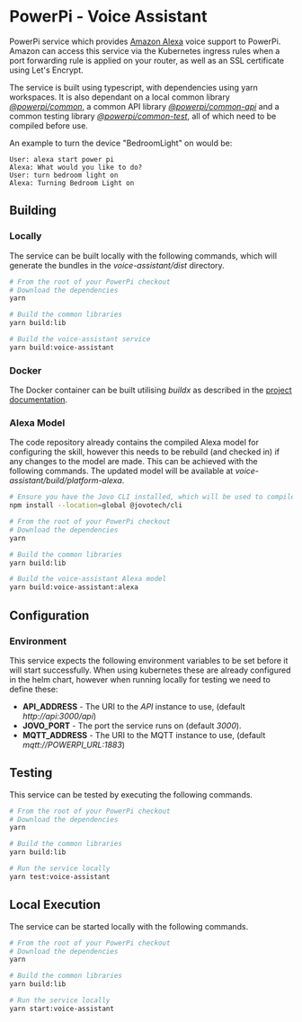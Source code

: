 # PowerPi - Voice Assistant

PowerPi service which provides [Amazon Alexa](https://developer.amazon.com/en-GB/alexa/devices) voice support to PowerPi. Amazon can access this service via the Kubernetes ingress rules when a port forwarding rule is applied on your router, as well as an SSL certificate using Let's Encrypt.

The service is built using typescript, with dependencies using yarn workspaces. It is also dependant on a local common library [_@powerpi/common_](../../common/node/common/README.md), a common API library [_@powerpi/common-api_](../../common/node/common-api/README.md) and a common testing library [_@powerpi/common-test_](../../common/node/common-test/README.md), all of which need to be compiled before use.

An example to turn the device "BedroomLight" on would be:

```
User: alexa start power pi
Alexa: What would you like to do?
User: turn bedroom light on
Alexa: Turning Bedroom Light on
```

## Building

### Locally

The service can be built locally with the following commands, which will generate the bundles in the _voice-assistant/dist_ directory.

```bash
# From the root of your PowerPi checkout
# Download the dependencies
yarn

# Build the common libraries
yarn build:lib

# Build the voice-assistant service
yarn build:voice-assistant
```

### Docker

The Docker container can be built utilising _buildx_ as described in the [project documentation](../../README.md#Building).

### Alexa Model

The code repository already contains the compiled Alexa model for configuring the skill, however this needs to be rebuild (and checked in) if any changes to the model are made. This can be achieved with the following commands. The updated model will be available at _voice-assistant/build/platform-alexa_.

```bash
# Ensure you have the Jovo CLI installed, which will be used to compile the Alexa model
npm install --location=global @jovotech/cli

# From the root of your PowerPi checkout
# Download the dependencies
yarn

# Build the common libraries
yarn build:lib

# Build the voice-assistant Alexa model
yarn build:voice-assistant:alexa
```

## Configuration

### Environment

This service expects the following environment variables to be set before it will start successfully. When using kubernetes these are already configured in the helm chart, however when running locally for testing we need to define these:

-   **API_ADDRESS** - The URI to the _API_ instance to use, (default _http://api:3000/api_)
-   **JOVO_PORT** - The port the service runs on (default _3000_).
-   **MQTT_ADDRESS** - The URI to the MQTT instance to use, (default _mqtt://POWERPI_URL:1883_)

## Testing

This service can be tested by executing the following commands.

```bash
# From the root of your PowerPi checkout
# Download the dependencies
yarn

# Build the common libraries
yarn build:lib

# Run the service locally
yarn test:voice-assistant
```

## Local Execution

The service can be started locally with the following commands.

```bash
# From the root of your PowerPi checkout
# Download the dependencies
yarn

# Build the common libraries
yarn build:lib

# Run the service locally
yarn start:voice-assistant
```
